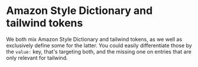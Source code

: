 # Amazon Style Dictionary and tailwind tokens

We both mix Amazon Style Dictionary and tailwind tokens, as we well as exclusively define some for the latter. You could easily differentiate those by the `value:` key, that's targeting both, and the missing one on entries that are only relevant for tailwind.
